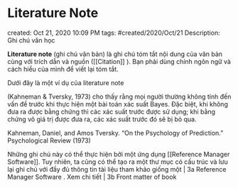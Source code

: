 ---
---

# Literature Note

created: Oct 21, 2020 10:09 PM
tags: #created/2020/Oct/21
Description: Ghi chú văn học

**Literature note** (ghi chú văn bản) là ghi chú tóm tắt nội dung của văn bản cùng với trích dẫn và nguồn ([[Citation]] ). Bạn phải dùng chính ngôn ngữ và cách hiểu của mình để viết lại tóm tắt.

Dưới đây là một ví dụ của literature note

(Kahneman & Tversky, 1973) cho thấy rằng mọi người thường không tính đến vấn đề trước khi thực hiện một bài toán xác suất Bayes. Đặc biệt, khi không đưa ra được bằng chứng thì các xác suất trước được sử dụng; khi bằng chứng vô giá trị được đưa ra, các xác suất trước đó sẽ bị bỏ qua.

Kahneman, Daniel, and Amos Tversky. “On the Psychology of Prediction.” Psychological Review (1973)

Những ghi chú này có thể thực hiện bởi một ứng dụng [[Reference Manager Software]]. Tuy nhiên, ta cũng có thể tạo ra một thư mục có cấu trúc và lưu lại ghi chú với đầy đủ thông tin tài liệu tham khảo giống một | 3a Reference Manager Software . Xem chi tiết | 3b Front matter of book